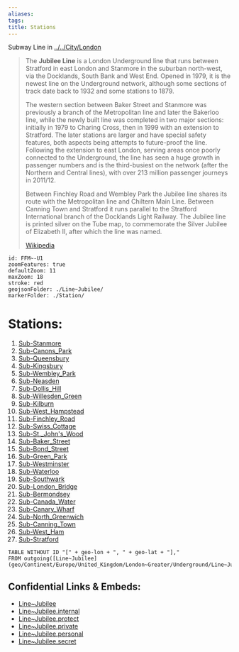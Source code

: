 ```yaml
---
aliases: 
tags: 
title: Stations
---
```

Subway Line in [../../City/London](../../City/London) 

> The **Jubilee Line** is a London Underground line that runs between Stratford in east London and Stanmore in the suburban north-west, via the Docklands, South Bank and West End. Opened in 1979, it is the newest line on the Underground network, although some sections of track date back to 1932 and some stations to 1879.
>
> The western section between Baker Street and Stanmore was previously a branch of the Metropolitan line and later the Bakerloo line, while the newly built line was completed in two major sections: initially in 1979 to Charing Cross, then in 1999 with an extension to Stratford. The later stations are larger and have special safety features, both aspects being attempts to future-proof the line. Following the extension to east London, serving areas once poorly connected to the Underground, the line has seen a huge growth in passenger numbers and is the third-busiest on the network (after the Northern and Central lines), with over 213 million passenger journeys in 2011/12.
>
> Between Finchley Road and Wembley Park the Jubilee line shares its route with the Metropolitan line and Chiltern Main Line. Between Canning Town and Stratford it runs parallel to the Stratford International branch of the Docklands Light Railway. The Jubilee line is printed silver on the Tube map, to commemorate  the Silver Jubilee of Elizabeth II, after which the line was named.
>
> [Wikipedia](https://en.wikipedia.org/wiki/Jubilee%20line)


```leaflet
id: FFM~-U1
zoomFeatures: true 
defaultZoom: 11 
maxZoom: 18
stroke: red
geojsonFolder: ./Line~Jubilee/
markerFolder: ./Station/
```


# Stations:
1) [Sub-Stanmore](geo/Continent/Europe/United_Kingdom/London~Greater/Underground/Station/Sub-Stanmore.md) 
2) [Sub-Canons_Park](geo/Continent/Europe/United_Kingdom/London~Greater/Underground/Station/Sub-Canons_Park.md) 
3) [Sub-Queensbury](geo/Continent/Europe/United_Kingdom/London~Greater/Underground/Station/Sub-Queensbury.md) 
4) [Sub-Kingsbury](geo/Continent/Europe/United_Kingdom/London~Greater/Underground/Station/Sub-Kingsbury.md) 
5) [Sub-Wembley_Park](geo/Continent/Europe/United_Kingdom/London~Greater/Underground/Station/Sub-Wembley_Park.md) 
6) [Sub-Neasden](geo/Continent/Europe/United_Kingdom/London~Greater/Underground/Station/Sub-Neasden.md) 
7) [Sub-Dollis_Hill](geo/Continent/Europe/United_Kingdom/London~Greater/Underground/Station/Sub-Dollis_Hill.md) 
8) [Sub-Willesden_Green](geo/Continent/Europe/United_Kingdom/London~Greater/Underground/Station/Sub-Willesden_Green.md) 
9) [Sub-Kilburn](geo/Continent/Europe/United_Kingdom/London~Greater/Underground/Station/Sub-Kilburn.md) 
10) [Sub-West_Hampstead](geo/Continent/Europe/United_Kingdom/London~Greater/Underground/Station/Sub-West_Hampstead.md) 
11) [Sub-Finchley_Road](geo/Continent/Europe/United_Kingdom/London~Greater/Underground/Station/Sub-Finchley_Road.md) 
12) [Sub-Swiss_Cottage](geo/Continent/Europe/United_Kingdom/London~Greater/Underground/Station/Sub-Swiss_Cottage.md) 
13) [Sub-St._John's_Wood](geo/Continent/Europe/United_Kingdom/London~Greater/Underground/Station/Sub-St._John's_Wood.md) 
14) [Sub-Baker_Street](geo/Continent/Europe/United_Kingdom/London~Greater/Underground/Station/Sub-Baker_Street.md) 
15) [Sub-Bond_Street](geo/Continent/Europe/United_Kingdom/London~Greater/Underground/Station/Sub-Bond_Street.md) 
16) [Sub-Green_Park](geo/Continent/Europe/United_Kingdom/London~Greater/Underground/Station/Sub-Green_Park.md) 
17) [Sub-Westminster](geo/Continent/Europe/United_Kingdom/London~Greater/Underground/Station/Sub-Westminster.md) 
18) [Sub-Waterloo](geo/Continent/Europe/United_Kingdom/London~Greater/Underground/Station/Sub-Waterloo.md) 
19) [Sub-Southwark](geo/Continent/Europe/United_Kingdom/London~Greater/Underground/Station/Sub-Southwark.md) 
20) [Sub-London_Bridge](geo/Continent/Europe/United_Kingdom/London~Greater/Underground/Station/Sub-London_Bridge.md) 
21) [Sub-Bermondsey](geo/Continent/Europe/United_Kingdom/London~Greater/Underground/Station/Sub-Bermondsey.md) 
22) [Sub-Canada_Water](geo/Continent/Europe/United_Kingdom/London~Greater/Underground/Station/Sub-Canada_Water.md) 
23) [Sub-Canary_Wharf](geo/Continent/Europe/United_Kingdom/London~Greater/Underground/Station/Sub-Canary_Wharf.md) 
24) [Sub-North_Greenwich](geo/Continent/Europe/United_Kingdom/London~Greater/Underground/Station/Sub-North_Greenwich.md) 
25) [Sub-Canning_Town](geo/Continent/Europe/United_Kingdom/London~Greater/Underground/Station/Sub-Canning_Town.md) 
26) [Sub-West_Ham](geo/Continent/Europe/United_Kingdom/London~Greater/Underground/Station/Sub-West_Ham.md) 
27) [Sub-Stratford](geo/Continent/Europe/United_Kingdom/London~Greater/Underground/Station/Sub-Stratford.md) 

```dataview
TABLE WITHOUT ID "[" + geo-lon + ", " + geo-lat + "],"
FROM outgoing([Line~Jubilee](geo/Continent/Europe/United_Kingdom/London~Greater/Underground/Line~Jubilee.md))
```



## Confidential Links & Embeds: 
- [Line~Jubilee](../../../../../../../_public/geo/Continent/Europe/United_Kingdom/London~Greater/Underground/Line~Jubilee.md) 
- [Line~Jubilee.internal](../../../../../../../_internal/geo/Continent/Europe/United_Kingdom/London~Greater/Underground/Line~Jubilee.internal.md) 
- [Line~Jubilee.protect](../../../../../../../_protect/geo/Continent/Europe/United_Kingdom/London~Greater/Underground/Line~Jubilee.protect.md) 
- [Line~Jubilee.private](../../../../../../../_private/geo/Continent/Europe/United_Kingdom/London~Greater/Underground/Line~Jubilee.private.md) 
- [Line~Jubilee.personal](../../../../../../../_personal/geo/Continent/Europe/United_Kingdom/London~Greater/Underground/Line~Jubilee.personal.md) 
- [Line~Jubilee.secret](../../../../../../../_secret/geo/Continent/Europe/United_Kingdom/London~Greater/Underground/Line~Jubilee.secret.md) 
